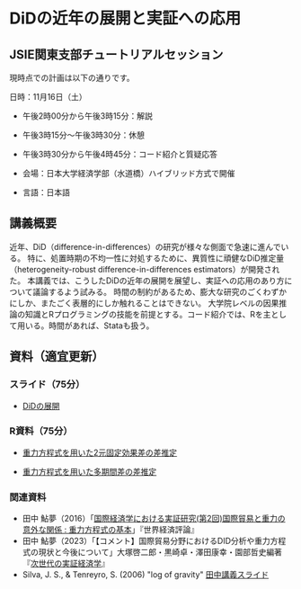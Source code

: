 # DiDの近年の展開と実証への応用

## JSIE関東支部チュートリアルセッション


現時点での計画は以下の通りです。

日時：11月16日（土）

- 午後2時00分から午後3時15分：解説
- 午後3時15分〜午後3時30分：休憩
- 午後3時30分から午後4時45分：コード紹介と質疑応答

- 会場：日本大学経済学部（水道橋）ハイブリッド方式で開催
- 言語：日本語

  
## 講義概要

<!--

応用の分野では、計量理論的な根拠なく、DiD（difference-in-differences）の様々な技法が用いられてきた。
近年、TWFEモデル（two-way fixed effects model）をはじめとするDiDの慣例的な使用に対する批判と新しい手法の開発が急速に進んでいる。
その際たるものが、TWFEモデル（two-way fixed effects model）である。
ここ5年ほどの間に、TWFEモデルをはじめとするDiDの慣例的な使用に対する批判と新しいDiD推定法の開発が急速に進んでいる。
現在では、処置時期に不均一性がある場合、TWFEモデルによる推定値が信頼できないことに幅広い合意が得られている。
処置時期の不均一性に対処するために、多くの新しい有望なDiD（difference-in-differences）推定量が開発されている。
-->


近年、DiD（difference-in-differences）の研究が様々な側面で急速に進んでいる。
特に、処置時期の不均一性に対処するために、異質性に頑健なDiD推定量（heterogeneity-robust difference-in-differences estimators）が開発された。
本講義では、こうしたDiDの近年の展開を展望し、実証への応用のあり方について議論するよう試みる。
時間の制約があるため、膨大な研究のごくわずかにしか、またごく表層的にしか触れることはできない。
大学院レベルの因果推論の知識とRプログラミングの技能を前提とする。コード紹介では、Rを主として用いる。時間があれば、Stataも扱う。




## 資料（適宜更新）

### スライド（75分）

- [DiDの展開](https://rpubs.com/ayumuR/Roth2023survey_short)

### R資料（75分）

- [重力方程式を用いた2元固定効果差の差推定](https://rpubs.com/ayumuR/gravity_fixest_twfe)

- [重力方程式を用いた多期間差の差推定](https://rpubs.com/ayumuR/gravity_fixest_es)

<!--  重力方程式を用いた時差あり差の差推定 -->

### 関連資料

- 田中 鮎夢（2016）「[国際経済学における実証研究(第2回)国際貿易と重力の意外な関係 : 重力方程式の基本](https://researchmap.jp/ayumu-tanaka/misc/14570985)」『世界経済評論』
- 田中 鮎夢（2023）「【コメント】国際貿易分野におけるDID分析や重力方程式の現状と今後について」大塚啓二郎・黒崎卓・澤田康幸・園部哲史編著『[次世代の実証経済学](https://www.nippyo.co.jp/shop/book/9082.html)』
- Silva, J. S., & Tenreyro, S. (2006) "log of gravity" [田中講義スライド](https://researchmap.jp/multidatabases/multidatabase_contents/detail/251549/a24e2bd8834e0d58884b12e2633de530?frame_id=502471)


